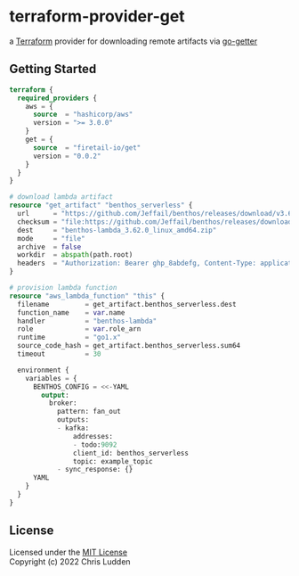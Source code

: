 # terraform-provider-get
a [Terraform](https://www.terraform.io/) provider for downloading remote artifacts via [go-getter](https://github.com/hashicorp/go-getter)

## Getting Started

```terraform
terraform {
  required_providers {
    aws = {
      source  = "hashicorp/aws"
      version = ">= 3.0.0"
    }
    get = {
      source  = "firetail-io/get"
      version = "0.0.2"
    }
  }
}

# download lambda artifact
resource "get_artifact" "benthos_serverless" {
  url      = "https://github.com/Jeffail/benthos/releases/download/v3.62.0/benthos-lambda_3.62.0_linux_amd64.zip"
  checksum = "file:https://github.com/Jeffail/benthos/releases/download/v3.62.0/benthos_3.62.0_checksums.txt"
  dest     = "benthos-lambda_3.62.0_linux_amd64.zip"
  mode     = "file"
  archive  = false
  workdir  = abspath(path.root)
  headers  = "Authorization: Bearer ghp_8abdefg, Content-Type: application/octet-stream"
}

# provision lambda function
resource "aws_lambda_function" "this" {
  filename         = get_artifact.benthos_serverless.dest
  function_name    = var.name
  handler          = "benthos-lambda"
  role             = var.role_arn
  runtime          = "go1.x"
  source_code_hash = get_artifact.benthos_serverless.sum64
  timeout          = 30

  environment {
    variables = {
      BENTHOS_CONFIG = <<-YAML
        output:
          broker:
            pattern: fan_out
            outputs:
            - kafka:
                addresses:
                - todo:9092
                client_id: benthos_serverless
                topic: example_topic
            - sync_response: {}
      YAML
    }
  }
}
```

## License
Licensed under the [MIT License](LICENSE.md)  
Copyright (c) 2022 Chris Ludden
